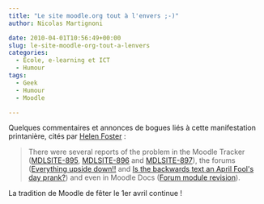 ```yaml
---
title: "Le site moodle.org tout à l'envers ;-)"
author: Nicolas Martignoni

date: 2010-04-01T10:56:49+00:00
slug: le-site-moodle-org-tout-a-lenvers
categories:
  - École, e-learning et ICT
  - Humour
tags:
  - Geek
  - Humour
  - Moodle

---
```

Quelques commentaires et annonces de bogues liés à cette manifestation printanière, cités par [Helen Foster][1] :

> There were several reports of the problem in the Moodle Tracker ([MDLSITE-895][2], [MDLSITE-896][3] and [MDLSITE-897][4]), the forums ([Everything upside down!!][5] and [Is the backwards text an April Fool's day prank?][6]) and even in Moodle Docs ([Forum module revision][7]).

La tradition de Moodle de fêter le 1er avril continue !

 [1]: https://helenfoster.wordpress.com/2010/04/01/moodle-dot-org-turns-upside-down/
 [2]: https://tracker.moodle.org/browse/MDLSITE-895 "Moodle Tracker - Sites are not being properly transliterated  today in the northern hemisphere"
 [3]: https://tracker.moodle.org/browse/MDLSITE-896 "Moodle Tracker - Character corruption on moodle.org Japanese  course"
 [4]: https://tracker.moodle.org/browse/MDLSITE-897 "Moodle Tracker - Direction of text changed and letters is  upside down"
 [5]: https://moodle.org/mod/forum/discuss.php?d=147156 "Using Moodle forum discussion"
 [6]: https://moodle.org/mod/forum/discuss.php?d=147166 "Lounge discussion"
 [7]: https://docs.moodle.org/en/index.php?title=Forum_module&curid=1296&diff=70507&oldid=61486 "Moodle Docs - Forum module"

<!--more-->
